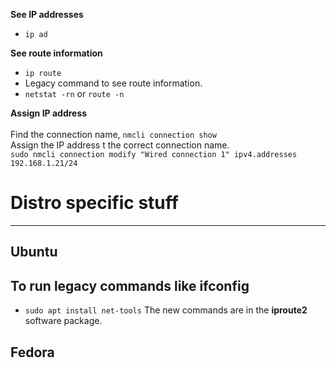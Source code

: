 **See IP addresses**
- ``ip ad``

**See route information**
- ``ip route``
- Legacy command to see route information.
- ``netstat -rn`` or ``route -n``

**Assign IP address**\
\
Find the connection name, ``nmcli connection show`` \
Assign the IP address t the correct connection name.\
``sudo nmcli connection modify "Wired connection 1" ipv4.addresses 192.168.1.21/24``

# Distro specific stuff
---
## Ubuntu

## To run legacy commands like ifconfig
- ``sudo apt install net-tools``
	The new commands are in the **iproute2** software package.

## Fedora



